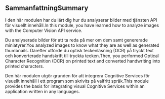## <a name="summary"></a><span data-ttu-id="14f86-101">Sammanfattning</span><span class="sxs-lookup"><span data-stu-id="14f86-101">Summary</span></span>

<span data-ttu-id="14f86-102">I den här modulen har du lärt dig hur du analyserar bilder med tjänsten API för visuellt innehåll.</span><span class="sxs-lookup"><span data-stu-id="14f86-102">In this module, you have learned how to analyze images with the Computer Vision API service.</span></span>

<span data-ttu-id="14f86-103">Du analyserade bilder för att ta reda på mer om dem samt genererade miniatyrer.</span><span class="sxs-lookup"><span data-stu-id="14f86-103">You analyzed images to know what they are as well as generated thumbnails.</span></span> <span data-ttu-id="14f86-104">Därefter utförde du optisk teckenläsning (OCR) på tryckt text och konverterade handskrift till tryckta tecken.</span><span class="sxs-lookup"><span data-stu-id="14f86-104">Then, you performed Optical Character Recognition (OCR) on printed text and converted handwriting into printed characters.</span></span>

<span data-ttu-id="14f86-105">Den här modulen utgör grunden för att integrera Cognitive Services för visuellt innehåll i ett program som skrivits på valfritt språk.</span><span class="sxs-lookup"><span data-stu-id="14f86-105">This module provides the basis for integrating visual Cognitive Services within an application written in any languages.</span></span>